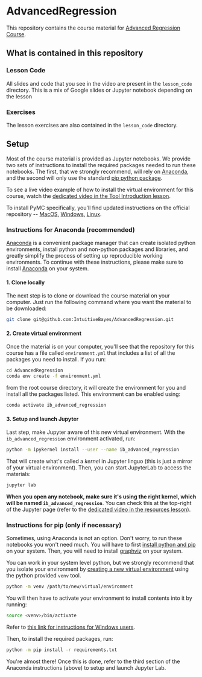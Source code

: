 # AdvancedRegression

This repository contains the course material for 
[Advanced Regression Course](https://www.intuitivebayes.com/advanced-regression).

## What is contained in this repository
### Lesson Code
All slides and code that you see in the video are present in the `lesson_code` directory.
This is a mix of Google slides or Jupyter notebook depending on the lesson

### Exercises
The lesson exercises are also contained in the `lesson_code` directory.   


## Setup

Most of the course material is provided as Jupyter notebooks. We provide two sets of instructions to install the required
packages needed to run these notebooks. The first, that we strongly recommend, will rely on [Anaconda](hhttps://www.anaconda.com), and the second
will only use the standard [pip python package](https://packaging.python.org/tutorials/installing-packages/).

To see a live video example of how to install the virtual environment for this course, watch the [dedicated video in the Tool Introduction lesson](https://www.intuitivebayes.com/view/courses/advanced-regression/1615884-resource-library/5071356-environment-installation-with-anaconda).

To install PyMC specifically, you'll find updated instructions on the official repository -- [MacOS](https://github.com/pymc-devs/pymc/wiki/Installation-Guide-(MacOS)), [Windows](https://github.com/pymc-devs/pymc/wiki/Installation-Guide-(Windows)), [Linux](https://github.com/pymc-devs/pymc/wiki/Installation-Guide-(Linux)).

### Instructions for Anaconda (recommended)

[Anaconda](https://www.anaconda.com/) is a convenient package manager that can create isolated python environments,
install python and non-python packages and libraries, and greatly simplify the process of setting up reproducible
working environments. To continue with these instructions, please make sure to
install [Anaconda](https://www.anaconda.com/products/individual#download-section) on your system.

#### 1. Clone locally

The next step is to clone or download the course material on your computer. Just run the following command where you want the material to be downloaded:

```bash
git clone git@github.com:IntuitiveBayes/AdvancedRegression.git
```

#### 2. Create virtual environment
Once the material is on your computer, you'll see that the repository for this course has a file called `environment.yml` that includes a list of all the packages you need
to install. If you run:

```bash
cd AdvancedRegression
conda env create -f environment.yml
```

from the root course directory, it will create the environment for you and install all the packages listed. This
environment can be enabled using:

```bash
conda activate ib_advanced_regression
```

#### 3. Setup and launch Jupyter

Last step, make Jupyter aware of this new virtual environment. With the `ib_advanced_regression` environment activated, run:

```bash
python -m ipykernel install --user --name ib_advanced_regression
```

That will create what's called a *kernel* in Jupyter linguo (this is just a mirror of your virtual environment).
Then, you can start JupyterLab to access the materials:

```bash
jupyter lab
```

**When you open any notebook, make sure it's using the right kernel, which will be named `ib_advanced_regression`**. You can check this at the top-right of the Jupyter page (refer to the [dedicated video in the resources lesson](https://www.intuitivebayes.com/view/courses/advanced-regression/1615884-resource-library/5071356-environment-installation-with-anaconda)).

### Instructions for pip (only if necessary)

Sometimes, using Anaconda is not an option. Don't worry, to run these notebooks you won't need much. You will have to
first [install python and pip](https://www.python.org/downloads/) on your system. Then, you will need to
install [graphviz](https://www.graphviz.org) on your system.

You can work in your system level python, but we strongly recommend that you isolate your environment
by [creating a new virtual environment](https://docs.python.org/3/library/venv.html#creating-virtual-environments) using
the python provided `venv` tool.

```bash
python -m venv /path/to/new/virtual/environment
```

You will then have to activate your environment to install contents into it by running:

```bash
source <venv>/bin/activate
```

Refer
to [this link for instructions for Windows users](https://docs.python.org/3/library/venv.html#creating-virtual-environments).

Then, to install the required packages, run:

```bash
python -m pip install -r requirements.txt
```

You're almost there! Once this is done, refer to the third section of the Anaconda instructions (above) to setup and launch Jupyter Lab.
